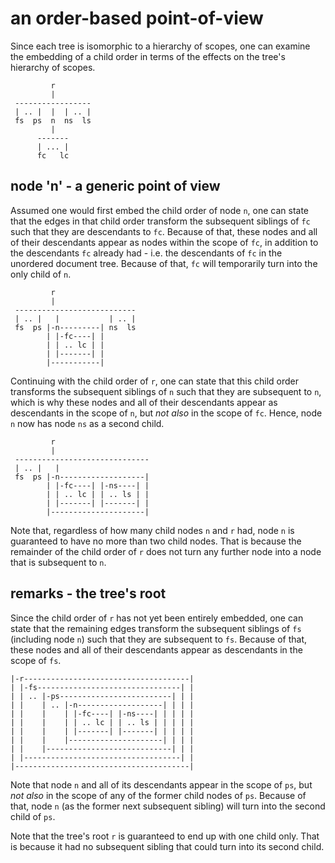 
<!-- ======================================================================= -->
# an order-based point-of-view

Since each tree is isomorphic to a hierarchy of scopes, one can examine the
embedding of a child order in terms of the effects on the tree's hierarchy
of scopes.

```
         r
         |
 -----------------
 | .. |  |  | .. |
 fs  ps  n  ns  ls
         |
      -------
      | ... |
      fc   lc
```

<!-- ======================================================================= -->
## node 'n' - a generic point of view

Assumed one would first embed the child order of node `n`, one can state
that the edges in that child order transform the subsequent siblings of `fc`
such that they are descendants to `fc`. Because of that, these nodes and all
of their descendants appear as nodes within the scope of `fc`, in addition
to the descendants `fc` already had - i.e. the descendants of `fc` in the
unordered document tree. Because of that, `fc` will temporarily turn into
the only child of `n`.

```
         r
         |
 ---------------------------
 | .. |   |           | .. |
 fs  ps |-n---------| ns  ls
        | |-fc----| |
        | | .. lc | |
        | |-------| |
        |-----------|
```

Continuing with the child order of `r`, one can state that this child order
transforms the subsequent siblings of `n` such that they are subsequent to
`n`, which is why these nodes and all of their descendants appear as
descendants in the scope of `n`, but *not also* in the scope of `fc`.
Hence, node `n` now has node `ns` as a second child.

```
         r
         |
 ------------------------------
 | .. |   |
 fs  ps |-n-------------------|
        | |-fc----| |-ns----| |
        | | .. lc | | .. ls | |
        | |-------| |-------| |
        |---------------------|
```

Note that, regardless of how many child nodes `n` and `r` had, node `n` is
guaranteed to have no more than two child nodes. That is because the remainder
of the child order of `r` does not turn any further node into a node that
is subsequent to `n`.

<!-- ======================================================================= -->
## remarks - the tree's root

Since the child order of `r` has not yet been entirely embedded, one can state
that the remaining edges transform the subsequent siblings of `fs` (including
node `n`) such that they are subsequent to `fs`. Because of that, these nodes
and all of their descendants appear as descendants in the scope of `fs`.

```
|-r-------------------------------------|
| |-fs--------------------------------| |
| | .. |-ps-------------------------| | |
| |    | .. |-n-------------------| | | |
| |    |    | |-fc----| |-ns----| | | | |
| |    |    | | .. lc | | .. ls | | | | |
| |    |    | |-------| |-------| | | | |
| |    |    |---------------------| | | |
| |    |----------------------------| | |
| |-----------------------------------| |
|---------------------------------------|
```

Note that node `n` and all of its descendants appear in the scope of `ps`,
but *not also* in the scope of any of the former child nodes of `ps`. Because
of that, node `n` (as the former next subsequent sibling) will turn into the
second child of `ps`.

Note that the tree's root `r` is guaranteed to end up with one child only.
That is because it had no subsequent sibling that could turn into its second
child.
